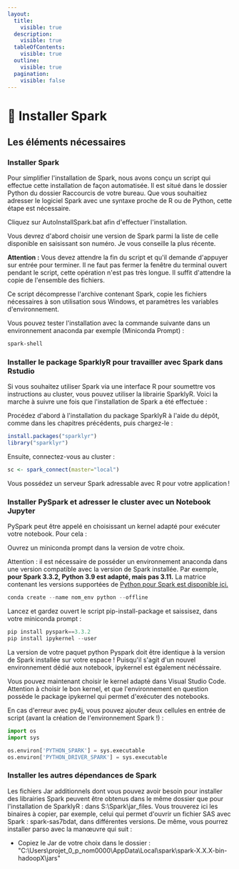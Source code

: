 ```yaml
---
layout:
  title:
    visible: true
  description:
    visible: true
  tableOfContents:
    visible: true
  outline:
    visible: true
  pagination:
    visible: false
---
```


# 🚧 Installer Spark

## Les éléments nécessaires

### Installer Spark

Pour simplifier l'installation de Spark, nous avons conçu un script qui effectue cette installation de façon automatisée. Il est situé dans le dossier Python du dossier Raccourcis de votre bureau. Que vous souhaitiez adresser le logiciel Spark avec une syntaxe proche de R ou de Python, cette étape est nécessaire.

Cliquez sur AutoInstallSpark.bat afin d'effectuer l'installation.

Vous devrez d'abord choisir une version de Spark parmi la liste de celle disponible en saisissant son numéro. Je vous conseille la plus récente.&#x20;

**Attention :** Vous devez attendre la fin du script et qu'il demande d'appuyer sur entrée pour terminer. Il ne faut pas fermer la fenêtre du terminal ouvert pendant le script, cette opération n'est pas très longue. Il suffit d'attendre la copie de l'ensemble des fichiers.

Ce script décompresse l'archive contenant Spark, copie les fichiers nécessaires à son utilisation sous Windows, et paramètres les variables d'environnement.

Vous pouvez tester l'installation avec la commande suivante dans un environnement anaconda par exemple (Miniconda Prompt) :

```bash
spark-shell
```

### Installer le package SparklyR pour travailler avec Spark dans Rstudio

Si vous souhaitez utiliser Spark via une interface R pour soumettre vos instructions au cluster, vous pouvez utiliser la librairie SparklyR. Voici la marche à suivre une fois que l'installation de Spark a été effectuée :

Procédez d'abord à l'installation du package SparklyR à l'aide du dépôt, comme dans les chapitres précédents, puis chargez-le :

```r
install.packages("sparklyr")
library("sparklyr")
```

Ensuite, connectez-vous au cluster :

```r
sc <- spark_connect(master="local")
```

Vous possédez un serveur Spark adressable avec R pour votre application !

### Installer PySpark et adresser le cluster avec un Notebook Jupyter

PySpark peut être appelé  en choisissant un kernel adapté pour exécuter votre notebook. Pour cela :&#x20;

Ouvrez un miniconda prompt dans la version de votre choix.&#x20;

Attention : il est nécessaire de posséder un environnement anaconda dans une version compatible avec la version de Spark installée. Par exemple, **pour Spark 3.3.2, Python 3.9 est adapté, mais pas 3.11.** La matrice contenant les versions supportées de [Python pour Spark est disponible ici.](https://community.cloudera.com/t5/Community-Articles/Spark-Python-Supportability-Matrix/ta-p/379144)&#x20;

```python
conda create --name nom_env python --offline
```

Lancez et gardez ouvert le script pip-install-package et saissisez, dans votre miniconda prompt :

```python
pip install pyspark==3.3.2
pip install ipykernel --user
```

La version de votre paquet python Pyspark doit être identique à la version de Spark installée sur votre espace ! Puisqu'il s'agit d'un nouvel environnement dédié aux notebook, ipykernel est également nécéssaire.

Vous pouvez maintenant choisir le kernel adapté dans Visual Studio Code. Attention à choisir le bon kernel, et que l'environnement en question possède le package ipykernel qui permet d'exécuter des notebooks.

En cas d'erreur avec py4j, vous pouvez ajouter deux cellules en entrée de script (avant la création de l'environnement Spark !) :&#x20;

```python
import os 
import sys

os.environ['PYTHON_SPARK'] = sys.executable
os.environ['PYTHON_DRIVER_SPARK'] = sys.executable
```

### Installer les autres dépendances de Spark

Les fichiers Jar additionnels dont vous pouvez avoir besoin pour installer des librairies Spark peuvent être obtenus dans le même dossier que pour l'installation de SparklyR : dans S:\Spark\jar\_files. Vous trouverez ici les binaires à copier, par exemple, celui qui permet d'ouvrir un fichier SAS avec Spark : spark-sas7bdat, dans différentes versions. De même, vous pourrez installer parso avec la manœuvre qui suit :

* Copiez le Jar de votre choix dans le dossier : "C:\Users\projet\_0\_p\_nom0000\AppData\Local\spark\spark-X.X.X-bin-hadoopX\jars"

